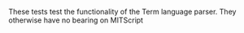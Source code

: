 These tests test the functionality of the Term language parser. They otherwise have no bearing on MITScript
